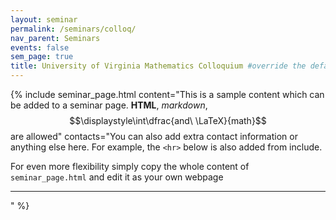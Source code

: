 ```yaml
---
layout: seminar
permalink: /seminars/colloq/
nav_parent: Seminars
events: false
sem_page: true
title: University of Virginia Mathematics Colloquium #override the default title
---
```


{% include seminar_page.html
  content="This is a sample content which can be added to a seminar page. <b>HTML</b>, *markdown*, $$\displaystyle\int\dfrac{and\ \LaTeX}{math}$$ are allowed"
  contacts="You can also add extra contact information or anything else here. For example, the `<hr>` below is also added from include.

  For even more flexibility simply copy the whole content of `seminar_page.html` and edit it as your own webpage

  <hr>"
%}

